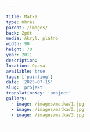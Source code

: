 ```yaml
---

title: Matka
type: Obraz
parent: /images/
back: Zpět
media: Akryl, plátno
width: 90
height: 70
year: 2011
description: 
location: Opava
available: true
tags: ['painting']
date: '2025-07-15'
slug: 'projekt'
translationKey: 'project'
gallery:
  - image: /images/matka/1.jpg
  - image: /images/matka/2.jpg
  - image: /images/matka/3.jpg
  
---
```

